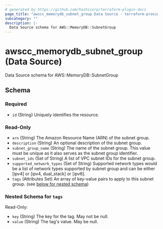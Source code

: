 ```yaml
---
# generated by https://github.com/hashicorp/terraform-plugin-docs
page_title: "awscc_memorydb_subnet_group Data Source - terraform-provider-awscc"
subcategory: ""
description: |-
  Data Source schema for AWS::MemoryDB::SubnetGroup
---
```


# awscc_memorydb_subnet_group (Data Source)

Data Source schema for AWS::MemoryDB::SubnetGroup



<!-- schema generated by tfplugindocs -->
## Schema

### Required

- `id` (String) Uniquely identifies the resource.

### Read-Only

- `arn` (String) The Amazon Resource Name (ARN) of the subnet group.
- `description` (String) An optional description of the subnet group.
- `subnet_group_name` (String) The name of the subnet group. This value must be unique as it also serves as the subnet group identifier.
- `subnet_ids` (Set of String) A list of VPC subnet IDs for the subnet group.
- `supported_network_types` (Set of String) Supported network types would be a list of network types supported by subnet group and can be either [ipv4] or [ipv4, dual_stack] or [ipv6].
- `tags` (Attributes Set) An array of key-value pairs to apply to this subnet group. (see [below for nested schema](#nestedatt--tags))

<a id="nestedatt--tags"></a>
### Nested Schema for `tags`

Read-Only:

- `key` (String) The key for the tag. May not be null.
- `value` (String) The tag's value. May be null.
